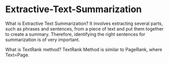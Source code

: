 # Extractive-Text-Summarization
What is Extractive Text Summarization?
It involves extracting several parts, such as phrases and sentences, from a piece of text and put them together to create a summary. Therefore, identifying the right sentences for summarization is of very important.

What is TextRank method?
TextRank Method is similar to PageRank, where Text=Page.
